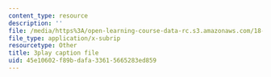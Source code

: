 ```yaml
---
content_type: resource
description: ''
file: /media/https%3A/open-learning-course-data-rc.s3.amazonaws.com/18-01sc-single-variable-calculus-fall-2010/45e10602f89bdafa33615665283ed859_-MI0b4h3rS0.srt
file_type: application/x-subrip
resourcetype: Other
title: 3play caption file
uid: 45e10602-f89b-dafa-3361-5665283ed859
---
```

